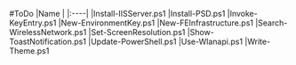 #ToDo
|Name |
|:----|
|Install-IISServer.ps1
|Install-PSD.ps1
|Invoke-KeyEntry.ps1
|New-EnvironmentKey.ps1
|New-FEInfrastructure.ps1
|Search-WirelessNetwork.ps1
|Set-ScreenResolution.ps1
|Show-ToastNotification.ps1
|Update-PowerShell.ps1
|Use-Wlanapi.ps1
|Write-Theme.ps1
